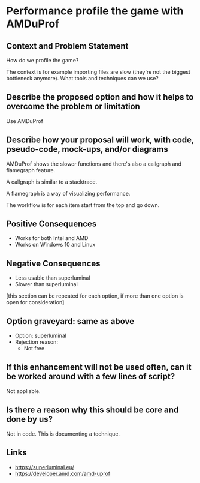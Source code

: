 # Performance profile the game with AMDuProf

## Context and Problem Statement

How do we profile the game?

The context is for example importing files are slow (they're not the biggest bottleneck anymore). What tools and techniques can we use?

## Describe the proposed option and how it helps to overcome the problem or limitation

Use AMDuProf

## Describe how your proposal will work, with code, pseudo-code, mock-ups, and/or diagrams

AMDuProf shows the slower functions and there's also a callgraph and flamegraph feature.

A callgraph is similar to a stacktrace.

A flamegraph is a way of visualizing performance.

The workflow is for each item start from the top and go down.

## Positive Consequences <!-- optional -->

- Works for both Intel and AMD
- Works on Windows 10 and Linux

## Negative Consequences <!-- optional -->

- Less usable than superluminal
- Slower than superluminal

[this section can be repeated for each option, if more than one option is open for consideration]

## Option graveyard: same as above

* Option: superluminal
* Rejection reason: 
    * Not free

## If this enhancement will not be used often, can it be worked around with a few lines of script?

Not appliable.

## Is there a reason why this should be core and done by us?

Not in code. This is documenting a technique.

## Links <!-- optional -->

- https://superluminal.eu/
- https://developer.amd.com/amd-uprof